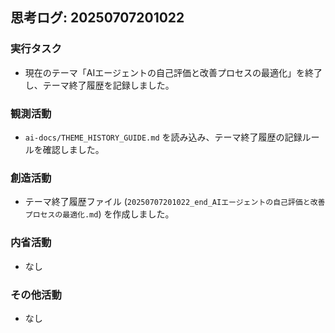 ## 思考ログ: 20250707201022

### 実行タスク
- 現在のテーマ「AIエージェントの自己評価と改善プロセスの最適化」を終了し、テーマ終了履歴を記録しました。

### 観測活動
- `ai-docs/THEME_HISTORY_GUIDE.md` を読み込み、テーマ終了履歴の記録ルールを確認しました。

### 創造活動
- テーマ終了履歴ファイル (`20250707201022_end_AIエージェントの自己評価と改善プロセスの最適化.md`) を作成しました。

### 内省活動
- なし

### その他活動
- なし